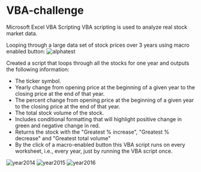 # VBA-challenge
Microsoft Excel VBA Scripting
VBA scripting is used to analyze real stock market data.

Looping through a large data set of stock prices over 3 years using macro enabled button:
![alphatest](./submit/alphatest.png)

Created a script that loops through all the stocks for one year and outputs the following information:
  * The ticker symbol.
  * Yearly change from opening price at the beginning of a given year to the closing price at the end of that year.
  * The percent change from opening price at the beginning of a given year to the closing price at the end of that year.
  * The total stock volume of the stock.
  * Includes conditional formatting that will highlight positive change in green and negative change in red.
  * Returns the stock with the "Greatest % increase", "Greatest % decrease" and "Greatest total volume"
  * By the click of a macro-enabled button this VBA script runs on every worksheet, i.e., every year, just by running the VBA script once.

![year2014](./submit/year2014.png)
![year2015](./submit/year2015.png)
![year2016](./submit/year2016.png)

